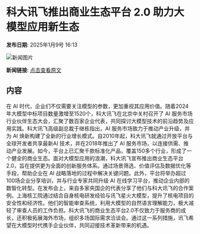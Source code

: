 # 科大讯飞推出商业生态平台 2.0 助力大模型应用新生态

**发布日期**: 2025年1月9号 16:13

![新闻图片](https://upload.chinaz.com/2025/0109/6387203600185853838648935.png)

**新闻链接**: [点击查看原文](https://www.aibase.com/zh/news/14598)

## 内容

在 AI 时代，企业们不仅需要关注模型的参数，更加重视其应用价值。随着2024年大模型中标项目数量激增至1520个，科大讯飞在北京中关村召开了 AI 服务市场行业伙伴生态大会，汇聚了数百家企业代表，共同探讨大模型技术的前沿趋势及应用实践。科大讯飞高级副总裁于继栋指出，AI 服务市场致力于推动产业升级，并为 AI 焕新构建了全新的行业增长模式。自2010年起，科大讯飞就通过开放平台与全球开发者共享最新AI 技术，并在2018年推出了 AI 服务市场，以连接供需、推动产业发展。如今，平台上已汇聚千款标准化产品，覆盖150多个行业，形成了一个健全的商业生态。面对大模型应用的浪潮，科大讯飞宣布推出商业生态平台2.0，旨在提供更为全面的创新服务体系。通过场景筛选、价值评估及数据优化等手段，帮助企业在 AI 战略落地的过程中解决关键问题。此外，平台将举办超过100场企业分享培训，并与行业专家共同升级 AI 在线学习平台，推动企业内部的数智化转型。在发布会上，来自多家央国企的代表分享了他们与科大讯飞的合作案例。上海核工院通过结合自身核电研发经验与讯飞星火大模型，提升了核电项目的安全性和经济性。他们的智能审查系统，利用大模型的自然语言理解能力，极大减轻了审查人员的工作负担。科大讯飞的商业生态平台2.0不仅致力于服务商的成长，还积极拓展海外市场，组织多场国际需求洽谈会。通过这一系列措施，讯飞希望在大模型时代携手企业伙伴，共同迎接技术革新带来的机遇。
